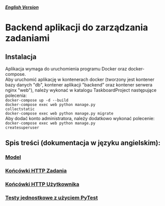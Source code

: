 ***[English Version](README_en.md)***
# Backend aplikacji do zarządzania zadaniami
## Instalacja
Aplikacja wymaga do uruchomienia programu Docker oraz docker-compose.  
Aby uruchomić aplikację w kontenerach docker (tworzony jest kontener bazy danych "db", kontener aplikacji "backend" oraz kontener serwera nginx "web"), należy wykonać w katalogu TaskboardProject następujące polecenia:  
<code>docker-compose up -d  --build</code>  
<code>docker-compose exec web python manage.py collectstatic</code>  
<code>docker-compose exec web python manage.py migrate</code>  
Aby dodać konto administratora, należy dodatkowo wykonać polecenie:  
<code>docker-compose exec web python manage.py createsuperuser</code>  


## Spis treści (dokumentacja w języku angielskim):
### [Model](documentation/Model.md)
### [Końcówki HTTP Zadania](documentation/TaskEndpoints.md)
### [Końcówki HTTP Użytkownika](documentation/UserEndpoints.md)
### [Testy jednostkowe z użyciem PyTest](Tests/Tests.md)